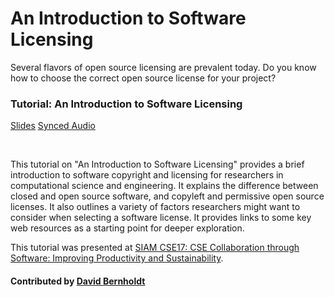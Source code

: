 # An Introduction to Software Licensing

Several flavors of open source licensing are prevalent today. Do you know how to choose the correct open source license for your project?


### Tutorial: An Introduction to Software Licensing

<a href="https://doi.org/10.6084/m9.figshare.4696285" class="link-row">Slides</a>
<a href="https://www.pathlms.com/siam/courses/4150/sections/5826/video_presentations/42639" class="link-row">Synced Audio</a>

<!---
Tutorial name | Website links
:--- | :--- 
An Introduction to Software Licensing | [Slides](https://doi.org/10.6084/m9.figshare.4696285), [Synced Audio](https://www.pathlms.com/siam/courses/4150/sections/5826/video_presentations/42639)
  --->                    

<br>

This tutorial on "An Introduction to Software Licensing" provides a brief introduction to software copyright and licensing for researchers in computational science and engineering.  It explains the difference between closed and open source software, and copyleft and permissive open source licenses.  It also outlines a variety of factors researchers might want to consider when selecting a software license.  It provides links to some key web resources as a starting point for deeper exploration.

This tutorial was presented at [SIAM CSE17: CSE Collaboration through Software: Improving Productivity and Sustainability](http://meetings.siam.org/sess/dsp_programsess.cfm?SESSIONCODE=61488).

#### Contributed by [David Bernholdt](http://github.com/bernhold "David Bernholdt")

<!---
Publish: yes
Categories: collaboration
Topics: licensing
Tags: training, video
Level: 2
Prerequisites: defaults
Aggregate: none
--->

